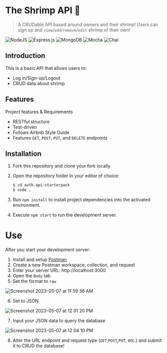# The Shrimp API :shrimp:

> A CRUDable API based around owners and their shrimp! Users can sign up and `view`/`add`/`remove`/`edit` shrimp of their own!

![NodeJS](https://img.shields.io/badge/node.js-6DA55F?style=for-the-badge&logo=node.js&logoColor=white)
![Express.js](https://img.shields.io/badge/express.js-%23404d59.svg?style=for-the-badge&logo=express&logoColor=%2361DAFB)
![MongoDB](https://img.shields.io/badge/MongoDB-%234ea94b.svg?style=for-the-badge&logo=mongodb&logoColor=white)
![Mocha](https://img.shields.io/badge/-mocha-%238D6748?style=for-the-badge&logo=mocha&logoColor=white)
![Chai](https://img.shields.io/badge/chai.js-323330?style=for-the-badge&logo=chai&logoColor=red)

## Introduction
This is a basic API that allows users to:
- Log in/Sign-up/Logout
- CRUD data about shrimp

## Features
Project features & Requirements
- RESTful structure
- Test-driven
- Follows Airbnb Style Guide
- Features `GET`, `POST`, `PUT`, and `DELETE` endpoints

## Installation

1. Fork this repository and clone your fork locally.
2. Open the repository folder in your editor of choice:

    ```bash
    $ cd auth-api-starterpack
    $ code .
    ```

3. Run `npm install` to install project dependencies into the activated environment.
4. Execute `npm start` to run the development server.


# Use
After you start your development server:
1. Install and setup [Postman](https://www.postman.com/)
2. Create a new Postman workspace, collection, and request
3. Enter your server URL: http://localhost:3000
4. Open the `Body` tab
5. Set the format to `raw` 

![Screenshot 2023-05-07 at 11 59 36 AM](https://user-images.githubusercontent.com/77900249/236697356-c0e4a8c0-0303-4be6-82bb-41e0664025fb.png)

6. Set to JSON

![Screenshot 2023-05-07 at 12 01 20 PM](https://user-images.githubusercontent.com/77900249/236697435-bb417ac1-bdf3-4304-bc18-a42a119f72c5.png)

7. Input your JSON data to query the database

![Screenshot 2023-05-07 at 12 04 10 PM](https://user-images.githubusercontent.com/77900249/236697534-256ae7e2-a9bd-4a64-b21e-16183bf05a37.png)

8. Alter the URL endpoint and request type (`GET`,`POST`,`PUT`, etc.) and submit it to CRUD the database!

